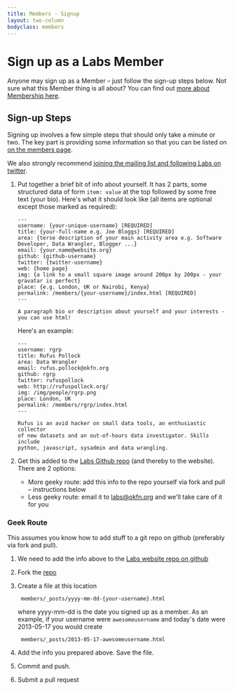 ```yaml
---
title: Members - Signup
layout: two-column
bodyclass: members
---
```


# Sign up as a Labs Member

Anyone may sign up as a Member &ndash; just follow the sign-up steps below.
Not sure what this Member thing is all about? You can find out [more about
Membership here][members].

[members]: /members/

## Sign-up Steps

Signing up involves a few simple steps that should only take a minute or
two. The key part is providing some information so that you can be listed
on [on the members page][members].

We also strongly recommend [joining the mailing list and following Labs on twitter](/contact/).

1. Put together a brief bit of info about yourself. It has 2 parts, some
   structured data of form `item: value` at the top followed by some free text
   (your bio). Here's what it should look like (all items are optional except
   those marked as required):

       ---
       username: {your-unique-username} [REQUIRED]
       title: {your-full-name e.g. Joe Bloggs} [REQUIRED]
       area: {terse description of your main activity area e.g. Software Developer, Data Wrangler, Blogger ...}
       email: {your.name@website.org}
       github: {github-username}
       twitter: {twitter-username}
       web: {home page}
       img: {a link to a small square image around 200px by 200px - your gravatar is perfect}
       place: {e.g. London, UK or Nairobi, Kenya}
       permalink: /members/{your-username}/index.html [REQUIRED]
       ---

       A paragraph bio or description about yourself and your interests -
       you can use html!

   Here's an example:

       ---
       username: rgrp
       title: Rufus Pollock
       area: Data Wrangler
       email: rufus.pollock@okfn.org
       github: rgrp
       twitter: rufuspollock
       web: http://rufuspollock.org/
       img: /img/people/rgrp.png
       place: London, UK
       permalink: /members/rgrp/index.html
       ---

       Rufus is an avid hacker on small data tools, an enthusiastic collector
       of new datasets and an out-of-hours data investigator. Skills include
       python, javascript, sysadmin and data wrangling.

2. Get this added to the [Labs Github repo][repo] (and thereby to the website).
   There are 2 options:

    * More geeky route: add this info to the repo yourself via fork and pull
      &ndash; instructions below
    * Less geeky route: email it to labs@okfn.org and we'll take care of it for
      you

### Geek Route

This assumes you know how to add stuff to a git repo on github (preferably via fork and pull).

1. We need to add the info above to the [Labs website repo on github][repo]

2. Fork the [repo][]

3. Create a file at this location

        members/_posts/yyyy-mm-dd-{your-username}.html

   where yyyy-mm-dd is the date you signed up as a member. As an example, if
   your username were `awesomeusername` and today's date were 2013-05-17 you
   would create

        members/_posts/2013-05-17-awesomeusername.html

4. Add the info you prepared above. Save the file.

5. Commit and push.

6. Submit a pull request

[repo]: https://github.com/okfn/okfn.github.com/

